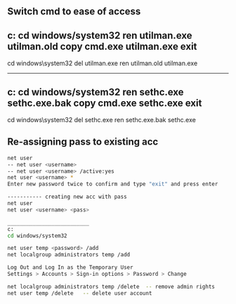 ## Switch cmd to ease of access

c:
cd windows/system32
ren utilman.exe utilman.old
copy cmd.exe utilman.exe
exit
-
cd windows\system32
del utilman.exe
ren utilman.old utilman.exe

__________________________
c:
cd windows/system32
ren sethc.exe sethc.exe.bak
copy cmd.exe sethc.exe
exit
-
cd windows\system32
del sethc.exe
ren sethc.exe.bak sethc.exe

## Re-assigning pass to existing acc

```bash
net user
-- net user <username> 
-- net user <username> /active:yes
net user <username> *
Enter new password twice to confirm and type "exit" and press enter

----------- creating new acc with pass
net user
net user <username> <pass>

__________________________
c:
cd windows/system32

net user temp <password> /add
net localgroup administrators temp /add

Log Out and Log In as the Temporary User
Settings > Accounts > Sign-in options > Password > Change 

net localgroup administrators temp /delete	-- remove admin rights
net user temp /delete	-- delete user account
```